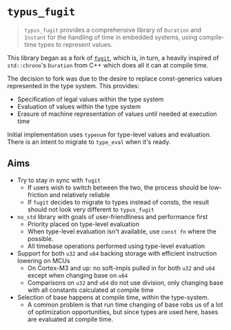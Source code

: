 # `typus_fugit`

> `typus_fugit` provides a comprehensive library of `Duration` and `Instant` for the handling of time in embedded systems, using compile-time types to represent values.

This library began as a fork of [`fugit`](https://github.com/korken89/fugit/tree/0ad21f78f7d0b4f691ba9c7445f93299039d9f54), which is, in turn, a heavily inspired of `std::chrono`'s `Duration` from C++ which does all it can at compile time.

The decision to fork was due to the desire to replace const-generics values represented in the type system. This provides:

- Specification of legal values within the type system
- Evaluation of values within the type system
- Erasure of machine representation of values until needed at execution time

Initial implementation uses `typenum` for type-level values and evaluation. There is an intent to migrate to `type_eval` when it's ready.

## Aims

* Try to stay in sync with `fugit`
  * If users wish to switch between the two, the process should be low-friction and relatively reliable
  * If `fugit` decides to migrate to types instead of consts, the result should not look very different to `typus_fugit`
* `no_std` library with goals of user-friendliness and performance first
  * Priority placed on type-level evaluation
  * When type-level evaluation isn't available, use `const fn` where the possible.
  * All timebase operations performed using type-level evaluation
* Support for both `u32` and `u64` backing storage with efficient instruction lowering on MCUs
  * On Cortex-M3 and up: no soft-impls pulled in for both `u32` and `u64` except when changing base on `u64`
  * Comparisons on `u32` and `u64` do not use division, only changing base with all constants calculated at compile time
* Selection of base happens at compile time, within the type-system.
  * A common problem is that run time changing of base robs us of a lot of optimization opportunities, but since types are used here, bases are evaluated at compile time.

